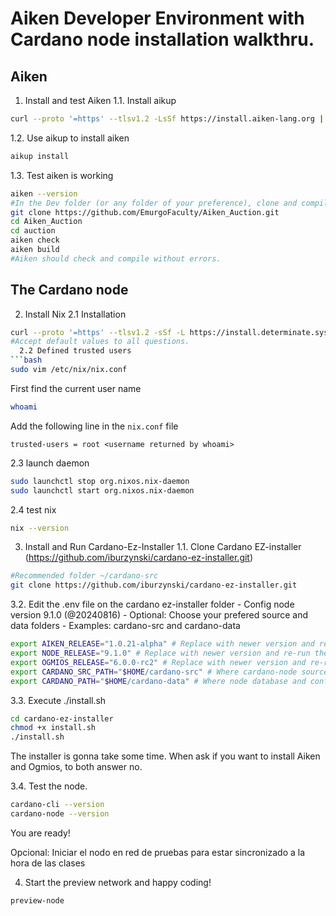 # Aiken Developer Environment with Cardano node installation walkthru.

## Aiken
  
1. Install and test Aiken
   1.1. Install aikup
```bash
curl --proto '=https' --tlsv1.2 -LsSf https://install.aiken-lang.org | sh
```

  1.2. Use aikup to install aiken
```bash
aikup install
```   

  1.3. Test aiken is working
```bash
aiken --version
#In the Dev folder (or any folder of your preference), clone and compile the example code (Auction contract).
git clone https://github.com/EmurgoFaculty/Aiken_Auction.git
cd Aiken_Auction
cd auction
aiken check
aiken build
#Aiken should check and compile without errors. 
```

## The Cardano node

2. Install Nix
  2.1 Installation
```bash
curl --proto '=https' --tlsv1.2 -sSf -L https://install.determinate.systems/nix | sh -s -- install
#Accept default values to all questions.
  2.2 Defined trusted users
```bash
sudo vim /etc/nix/nix.conf
```

First find the current user name
```bash
whoami
```

Add the following line in the `nix.conf` file

```
trusted-users = root <username returned by whoami>
```

  2.3 launch daemon
```bash
sudo launchctl stop org.nixos.nix-daemon
sudo launchctl start org.nixos.nix-daemon
```
  2.4 test nix
```bash
nix --version
```

3. Install and Run Cardano-Ez-Installer
  1.1. Clone Cardano EZ-installer (https://github.com/iburzynski/cardano-ez-installer.git)
```bash
#Recommended folder ~/cardano-src
git clone https://github.com/iburzynski/cardano-ez-installer.git
```

  3.2. Edit the .env file on the cardano ez-installer folder
    - Config node version 9.1.0 (@20240816)
    - Optional: Choose your prefered source and data folders
    - Examples: cardano-src and cardano-data
```bash
export AIKEN_RELEASE="1.0.21-alpha" # Replace with newer version and re-run the script to update your installation
export NODE_RELEASE="9.1.0" # Replace with newer version and re-run the script to update your installation
export OGMIOS_RELEASE="6.0.0-rc2" # Replace with newer version and re-run the script to update your installation
export CARDANO_SRC_PATH="$HOME/cardano-src" # Where cardano-node source files will be saved
export CARDANO_PATH="$HOME/cardano-data" # Where node database and config files will be saved
```  

  3.3. Execute ./install.sh
```bash
cd cardano-ez-installer
chmod +x install.sh
./install.sh
```
  The installer is gonna take some time.
  When ask if you want to install Aiken and Ogmios, to both answer no.

  3.4. Test the node. 
```bash
cardano-cli --version
cardano-node --version
```

You are ready!

Opcional:  Iniciar el nodo en red de pruebas para estar sincronizado a la hora de las clases

4. Start the preview network and happy coding!
```bash
preview-node
```
